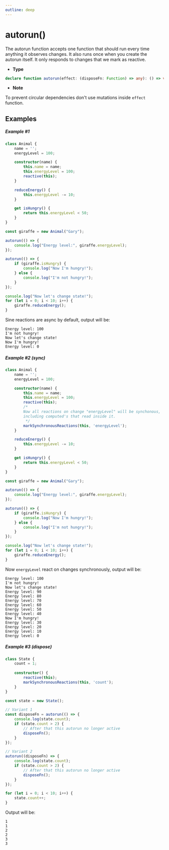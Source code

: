 ```yaml
---
outline: deep
---
```


# autorun()
The autorun function accepts one function that should run every time anything it observes changes.
It also runs once when you create the autorun itself. 
It only responds to changes that we mark as reactive.

- **Type**
```typescript
declare function autorun(effect: (disposeFn: Function) => any): () => void;
```
- **Note**

To prevent circular dependencies don't use mutations inside `effect` function.


## Examples

##### Example #1
```typescript
class Animal {
    name = '';
    energyLevel = 100;

    constructor(name) {
        this.name = name;
        this.energyLevel = 100;
        reactive(this);
    }

    reduceEnergy() {
        this.energyLevel -= 10;
    }

    get isHungry() {
        return this.energyLevel < 50;
    }
}

const giraffe = new Animal("Gary");

autorun(() => {
    console.log("Energy level:", giraffe.energyLevel);
});

autorun(() => {
    if (giraffe.isHungry) {
        console.log("Now I'm hungry!");
    } else {
        console.log("I'm not hungry!");
    }
});

console.log("Now let's change state!");
for (let i = 0; i < 10; i++) {
    giraffe.reduceEnergy();
}
```
Sine reactions are async by default, output will be:
```
Energy level: 100
I'm not hungry!
Now let's change state!
Now I'm hungry!
Energy level: 0
```

##### Example #2 (sync)
```typescript
class Animal {
    name = '';
    energyLevel = 100;

    constructor(name) {
        this.name = name;
        this.energyLevel = 100;
        reactive(this);
        /*
        Now all reactions on change "energyLevel" will be synchonous, 
        including computed's that read inside it.
         */
        markSynchronousReactions(this, 'energyLevel');
    }

    reduceEnergy() {
        this.energyLevel -= 10;
    }

    get isHungry() {
        return this.energyLevel < 50;
    }
}

const giraffe = new Animal("Gary");

autorun(() => {
    console.log("Energy level:", giraffe.energyLevel);
});

autorun(() => {
    if (giraffe.isHungry) {
        console.log("Now I'm hungry!");
    } else {
        console.log("I'm not hungry!");
    }
});

console.log("Now let's change state!");
for (let i = 0; i < 10; i++) {
    giraffe.reduceEnergy();
}
```
Now `energyLevel` react on changes synchronously, output will be:
```
Energy level: 100
I'm not hungry!
Now let's change state!
Energy level: 90
Energy level: 80
Energy level: 70
Energy level: 60
Energy level: 50
Energy level: 40
Now I'm hungry!
Energy level: 30
Energy level: 20
Energy level: 10
Energy level: 0
```

##### Example #3 (dispose)

````typescript
class State {
    count = 1;
    
    constructor() {
        reactive(this);
        markSynchronousReactions(this, 'count');
    }
}

const state = new State();

// Variant 1
const disposeFn = autorun(() => {
    console.log(state.count);
    if (state.count > 2) {
        // After that this autorun no longer active
        disposeFn(); 
    }
});

// Variant 2
autorun((disposeFn) => {
    console.log(state.count);
    if (state.count > 2) {
        // After that this autorun no longer active
        disposeFn();
    }
});

for (let i = 0; i < 10; i++) {
    state.count++;
}
````
Output will be:
```
1
1
2
2
3
3
```
